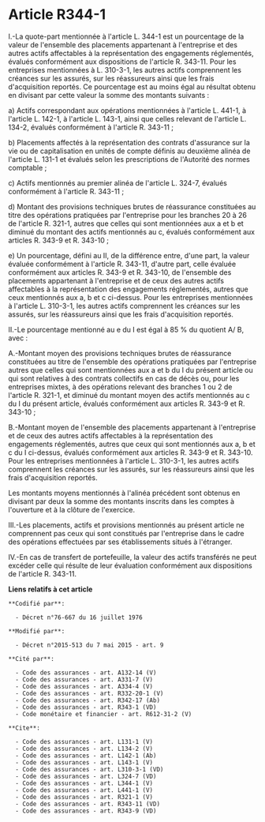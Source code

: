 # Article R344-1

I.-La quote-part mentionnée à l'article L. 344-1 est un pourcentage de la valeur de l'ensemble des placements appartenant à
l'entreprise et des autres actifs affectables à la représentation des engagements réglementés, évalués conformément aux
dispositions de l'article R. 343-11. Pour les entreprises mentionnées à L. 310-3-1, les autres actifs comprennent les
créances sur les assurés, sur les réassureurs ainsi que les frais d'acquisition reportés. Ce pourcentage est au moins égal au
résultat obtenu en divisant par cette valeur la somme des montants suivants : 

a) Actifs correspondant aux opérations mentionnées à l'article L. 441-1, à l'article L. 142-1, à l'article L. 143-1, ainsi
que celles relevant de l'article L. 134-2, évalués conformément à l'article R. 343-11 ; 

b) Placements affectés à la représentation des contrats d'assurance sur la vie ou de capitalisation en unités de compte
définis au deuxième alinéa de l'article L. 131-1 et évalués selon les prescriptions de l'Autorité des normes comptable ; 

c) Actifs mentionnés au premier alinéa de l'article L. 324-7, évalués conformément à l'article R. 343-11 ; 

d) Montant des provisions techniques brutes de réassurance constituées au titre des opérations pratiquées par l'entreprise
pour les branches 20 à 26 de l'article R. 321-1, autres que celles qui sont mentionnées aux a et b et diminué du montant des
actifs mentionnés au c, évalués conformément aux articles R. 343-9 et R. 343-10 ; 

e) Un pourcentage, défini au II, de la différence entre, d'une part, la valeur évaluée conformément à l'article R. 343-11,
d'autre part, celle évaluée conformément aux articles R. 343-9 et R. 343-10, de l'ensemble des placements appartenant à
l'entreprise et de ceux des autres actifs affectables à la représentation des engagements réglementés, autres que ceux
mentionnés aux a, b et c ci-dessus. Pour les entreprises mentionnées à l'article L. 310-3-1, les autres actifs comprennent
les créances sur les assurés, sur les réassureurs ainsi que les frais d'acquisition reportés. 

II.-Le pourcentage mentionné au e du I est égal à 85 % du quotient A/ B, avec : 

A.-Montant moyen des provisions techniques brutes de réassurance constituées au titre de l'ensemble des opérations pratiquées
par l'entreprise autres que celles qui sont mentionnées aux a et b du I du présent article ou qui sont relatives à des
contrats collectifs en cas de décès ou, pour les entreprises mixtes, à des opérations relevant des branches 1 ou 2 de
l'article R. 321-1, et diminué du montant moyen des actifs mentionnés au c du I du présent article, évalués conformément aux
articles R. 343-9 et R. 343-10 ; 

B.-Montant moyen de l'ensemble des placements appartenant à l'entreprise et de ceux des autres actifs affectables à la
représentation des engagements réglementés, autres que ceux qui sont mentionnés aux a, b et c du I ci-dessus, évalués
conformément aux articles R. 343-9 et R. 343-10. Pour les entreprises mentionnées à l'article L. 310-3-1, les autres actifs
comprennent les créances sur les assurés, sur les réassureurs ainsi que les frais d'acquisition reportés. 

Les montants moyens mentionnés à l'alinéa précédent sont obtenus en divisant par deux la somme des montants inscrits dans les
comptes à l'ouverture et à la clôture de l'exercice. 

III.-Les placements, actifs et provisions mentionnés au présent article ne comprennent pas ceux qui sont constitués par
l'entreprise dans le cadre des opérations effectuées par ses établissements situés à l'étranger. 

IV.-En cas de transfert de portefeuille, la valeur des actifs transférés ne peut excéder celle qui résulte de leur évaluation
conformément aux dispositions de l'article R. 343-11.

**Liens relatifs à cet article**

	**Codifié par**:

	  - Décret n°76-667 du 16 juillet 1976

	**Modifié par**:

	  - Décret n°2015-513 du 7 mai 2015 - art. 9

	**Cité par**:

	  - Code des assurances - art. A132-14 (V)
	  - Code des assurances - art. A331-7 (V)
	  - Code des assurances - art. A334-4 (V)
	  - Code des assurances - art. R332-20-1 (V)
	  - Code des assurances - art. R342-17 (Ab)
	  - Code des assurances - art. R343-1 (VD)
	  - Code monétaire et financier - art. R612-31-2 (V)

	**Cite**:

	  - Code des assurances - art. L131-1 (V)
	  - Code des assurances - art. L134-2 (V)
	  - Code des assurances - art. L142-1 (Ab)
	  - Code des assurances - art. L143-1 (V)
	  - Code des assurances - art. L310-3-1 (VD)
	  - Code des assurances - art. L324-7 (VD)
	  - Code des assurances - art. L344-1 (V)
	  - Code des assurances - art. L441-1 (V)
	  - Code des assurances - art. R321-1 (V)
	  - Code des assurances - art. R343-11 (VD)
	  - Code des assurances - art. R343-9 (VD)
